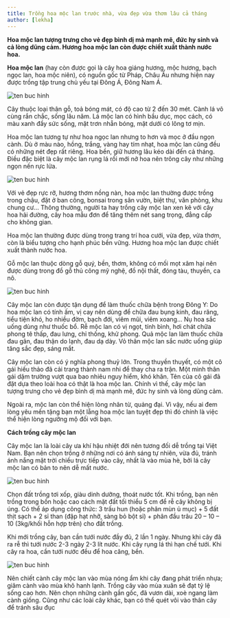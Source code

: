 ```yaml
---
title: Trồng hoa mộc lan trước nhà, vừa đẹp vừa thơm lâu cả tháng
author: [lekha]
---
```

**Hoa mộc lan tượng trưng cho vẻ đẹp bình dị mà mạnh mẽ, đức hy sinh và cả lòng dũng cảm. Hương hoa mộc lan còn được chiết xuất thành nước hoa.**

**Hoa mộc lan** (hay còn được gọi là cây hoa giáng hương, mộc hương, bạch ngọc lan, hoa mộc niên), có nguồn gốc từ Pháp, Châu Âu nhưng hiện nay được trồng tập trung chủ yếu tại Đông Á, Đông Nam Á.

![ten buc hinh](https://eva-img.24hstatic.com/upload/4-2017/images/2017-10-16/bung-sang-khong-gian-chi-bang-cach-trong-cay-moc-lan-don-gian-13906534644_579413a31d_z-1508144640-width660height371.jpg "ten buc hinh")

Cây thuộc loại thân gỗ, toả bóng mát, có độ cao từ 2 đến 30 mét. Cành lá vô cùng rắn chắc, sống lâu năm. Lá mộc lan có hình bầu dục, mọc cách, có màu xanh đầy sức sống, mặt trơn nhẵn bóng, mặt dưới có lông tơ mịn.

Hoa mộc lan tương tự như hoa ngọc lan nhưng to hơn và mọc ở đầu ngọn cành. Dù ở màu nào, hồng, trắng, vàng hay tím nhạt, hoa mộc lan cũng đều có những nét đẹp rất riêng. Hoa bền, giữ hương lâu kéo dài đến cả tháng. Điều đặc biệt là cây mộc lan rụng lá rồi mới nở hoa nên trông cây như những ngọn nến rực lửa.

![ten buc hinh](https://eva-img.24hstatic.com/upload/4-2017/images/2017-10-16/bung-sang-khong-gian-chi-bang-cach-trong-cay-moc-lan-don-gian-magnolia-2163631_960_720-1508144836-width660height502.jpg "ten buc hinh")

Với vẻ đẹp rực rỡ, hương thơm nồng nàn, hoa mộc lan thường được trồng trong chậu, đặt ở ban công, bonsai trong sân vườn, biệt thự, văn phòng, khu chung cư... Thông thường, người ta hay trồng cây mộc lan xen kẽ với cây hoa hải đường, cây hoa mẫu đơn để tăng thêm nét sang trọng, đẳng cấp cho không gian.

Hoa mộc lan thường được dùng trong trang trí hoa cưới, vừa đẹp, vừa thơm, còn là biểu tượng cho hạnh phúc bền vững. Hương hoa mộc lan được chiết xuất thành nước hoa.

Gỗ mộc lan thuộc dòng gỗ quý, bền, thơm, không có mối mọt xâm hại nên được dùng trong đồ gỗ thủ công mỹ nghệ, đồ nội thất, đóng tàu, thuyền, ca nô.

![ten buc hinh](https://eva-img.24hstatic.com/upload/4-2017/images/2017-10-16/bung-sang-khong-gian-chi-bang-cach-trong-cay-moc-lan-don-gian-magnolia_--_soulangeana_rustica_rubra_-3870103853--1508144879-width660height495.jpg "ten buc hinh")

Cây mộc lan còn được tận dụng để làm thuốc chữa bệnh trong Đông Y: Do hoa mộc lan có tính ấm, vị cay nên dùng để chữa đau bụng kinh, đau răng, tiểu tiện khó, ho nhiều đờm, bạch đới, viêm mũi, viêm xoang… Nụ hoa sắc uống dùng như thuốc bổ. Rễ mộc lan có vị ngọt, tính bình, hơi chát chữa phong tê thấp, đau lưng, chỉ thống, khử phong. Quả mộc lan làm thuốc chữa đau gân, đau thận do lạnh, đau dạ dày. Vỏ thân mộc lan sắc nước uống giúp tăng sắc đẹp, sáng mắt.


Cây mộc lan còn có ý nghĩa phong thuỷ lớn. Trong thuyền thuyết, có một cô gái hiếu thảo đã cải trang thành nam nhi để thay cha ra trận. Một mình thân gái dặm trường vượt qua bao nhiêu nguy hiểm, khó khăn. Tên của cô gái đã đặt dựa theo loài hoa có thật là hoa mộc lan. Chính vì thế, cây mộc lan tượng trưng cho vẻ đẹp bình dị mà mạnh mẽ, đức hy sinh và lòng dũng cảm.

Ngoài ra, mộc lan còn thể hiện lòng nhân từ, quảng đại. Vì vậy, nếu ai đem lòng yêu mến tặng bạn một lẵng hoa mộc lan tuyệt đẹp thì đó chính là việc thể hiện lòng ngưỡng mộ đối với bạn.

**Cách trồng cây mộc lan**

Cây mộc lan là loài cây ưa khí hậu nhiệt đới nên tương đối dễ trồng tại Việt Nam. Bạn nên chọn trồng ở những nơi có ánh sáng tự nhiên, vừa đủ, tránh ánh nắng mặt trời chiếu trực tiếp vào cây, nhất là vào mùa hè, bởi lá cây mộc lan có bản to nên dễ mất nước.

![ten buc hinh](https://eva-img.24hstatic.com/upload/4-2017/images/2017-10-16/bung-sang-khong-gian-chi-bang-cach-trong-cay-moc-lan-don-gian-20151202145415-moc-lan-3-1508144992-width660height495.jpg "ten buc hinh")

Chọn đất trồng tơi xốp, giàu dinh dưỡng, thoát nước tốt. Khi trồng, bạn nên trồng trong bồn hoặc cao cách mặt đất tối thiểu 5 cm để rễ cây không bị úng. Có thể áp dụng công thức: 3 trấu hun (hoặc phân mùn ủ mục) + 5 đất thịt sạch + 2 sỉ than (đập hạt nhỡ, sàng bỏ bột sỉ) + phân đầu trâu 20 – 10 – 10 (3kg/khối hỗn hợp trên) cho đất trồng.

Khi mới trồng cây, bạn cần tưới nước đầy đủ, 2 lần 1 ngày. Nhưng khi cây đã ra rễ thì tưới nước 2-3 ngày 2-3 lít nước. Khi cây rụng lá thì hạn chế tưới. Khi cây ra hoa, cần tưới nước đều để hoa căng, bền.

![ten buc hinh](https://eva-img.24hstatic.com/upload/4-2017/images/2017-10-16/bung-sang-khong-gian-chi-bang-cach-trong-cay-moc-lan-don-gian-6fa0e800-1cdc-4de6-8094-098ceffdaf6d-1508145065-width660height439.jpg "ten buc hinh")

Nên chiết cành cây mộc lan vào mùa nóng ẩm khi cây đang phát triển nhựa; giâm cành vào mùa khô hanh lạnh. Trồng cây vào mùa xuân sẽ đạt tỷ lệ sống cao hơn. Nên chọn những cành gần gốc, đã vươn dài, xoè ngang làm cành giống. Cũng như các loài cây khác, bạn có thể quét vôi vào thân cây để tránh sâu đục
